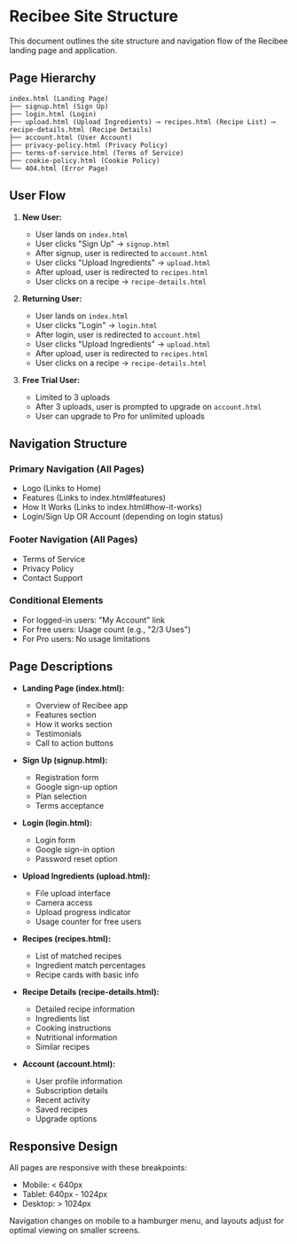 # Recibee Site Structure

This document outlines the site structure and navigation flow of the Recibee landing page and application.

## Page Hierarchy

```
index.html (Landing Page)
├── signup.html (Sign Up)
├── login.html (Login)
├── upload.html (Upload Ingredients) ⟶ recipes.html (Recipe List) ⟶ recipe-details.html (Recipe Details)
├── account.html (User Account)
├── privacy-policy.html (Privacy Policy)
├── terms-of-service.html (Terms of Service)
├── cookie-policy.html (Cookie Policy)
└── 404.html (Error Page)
```

## User Flow

1. **New User:**
   - User lands on `index.html`
   - User clicks "Sign Up" → `signup.html`
   - After signup, user is redirected to `account.html`
   - User clicks "Upload Ingredients" → `upload.html`
   - After upload, user is redirected to `recipes.html`
   - User clicks on a recipe → `recipe-details.html`

2. **Returning User:**
   - User lands on `index.html`
   - User clicks "Login" → `login.html`
   - After login, user is redirected to `account.html`
   - User clicks "Upload Ingredients" → `upload.html`
   - After upload, user is redirected to `recipes.html`
   - User clicks on a recipe → `recipe-details.html`

3. **Free Trial User:**
   - Limited to 3 uploads
   - After 3 uploads, user is prompted to upgrade on `account.html`
   - User can upgrade to Pro for unlimited uploads

## Navigation Structure

### Primary Navigation (All Pages)
- Logo (Links to Home)
- Features (Links to index.html#features)
- How It Works (Links to index.html#how-it-works)
- Login/Sign Up OR Account (depending on login status)

### Footer Navigation (All Pages)
- Terms of Service
- Privacy Policy
- Contact Support

### Conditional Elements
- For logged-in users: "My Account" link
- For free users: Usage count (e.g., "2/3 Uses")
- For Pro users: No usage limitations

## Page Descriptions

- **Landing Page (index.html):**
  - Overview of Recibee app
  - Features section
  - How it works section
  - Testimonials
  - Call to action buttons

- **Sign Up (signup.html):**
  - Registration form
  - Google sign-up option
  - Plan selection
  - Terms acceptance

- **Login (login.html):**
  - Login form
  - Google sign-in option
  - Password reset option

- **Upload Ingredients (upload.html):**
  - File upload interface
  - Camera access
  - Upload progress indicator
  - Usage counter for free users

- **Recipes (recipes.html):**
  - List of matched recipes
  - Ingredient match percentages
  - Recipe cards with basic info

- **Recipe Details (recipe-details.html):**
  - Detailed recipe information
  - Ingredients list
  - Cooking instructions
  - Nutritional information
  - Similar recipes

- **Account (account.html):**
  - User profile information
  - Subscription details
  - Recent activity
  - Saved recipes
  - Upgrade options

## Responsive Design

All pages are responsive with these breakpoints:
- Mobile: < 640px
- Tablet: 640px - 1024px
- Desktop: > 1024px

Navigation changes on mobile to a hamburger menu, and layouts adjust for optimal viewing on smaller screens. 